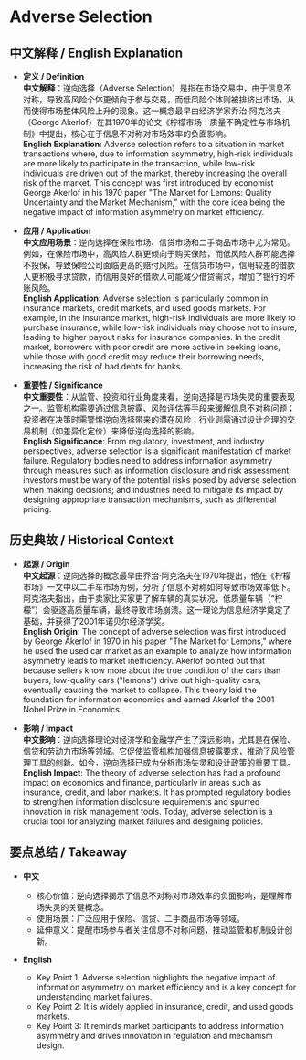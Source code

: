 # Adverse Selection

## 中文解释 / English Explanation

* **定义 / Definition**  
  **中文解释**：逆向选择（Adverse Selection）是指在市场交易中，由于信息不对称，导致高风险个体更倾向于参与交易，而低风险个体则被排挤出市场，从而使得市场整体风险上升的现象。这一概念最早由经济学家乔治·阿克洛夫（George Akerlof）在其1970年的论文《柠檬市场：质量不确定性与市场机制》中提出，核心在于信息不对称对市场效率的负面影响。  
  **English Explanation**: Adverse selection refers to a situation in market transactions where, due to information asymmetry, high-risk individuals are more likely to participate in the transaction, while low-risk individuals are driven out of the market, thereby increasing the overall risk of the market. This concept was first introduced by economist George Akerlof in his 1970 paper "The Market for Lemons: Quality Uncertainty and the Market Mechanism," with the core idea being the negative impact of information asymmetry on market efficiency.

* **应用 / Application**  
  **中文应用场景**：逆向选择在保险市场、信贷市场和二手商品市场中尤为常见。例如，在保险市场中，高风险人群更倾向于购买保险，而低风险人群可能选择不投保，导致保险公司面临更高的赔付风险。在信贷市场中，信用较差的借款人更积极寻求贷款，而信用良好的借款人可能减少借贷需求，增加了银行的坏账风险。  
  **English Application**: Adverse selection is particularly common in insurance markets, credit markets, and used goods markets. For example, in the insurance market, high-risk individuals are more likely to purchase insurance, while low-risk individuals may choose not to insure, leading to higher payout risks for insurance companies. In the credit market, borrowers with poor credit are more active in seeking loans, while those with good credit may reduce their borrowing needs, increasing the risk of bad debts for banks.

* **重要性 / Significance**  
  **中文重要性**：从监管、投资和行业角度来看，逆向选择是市场失灵的重要表现之一。监管机构需要通过信息披露、风险评估等手段来缓解信息不对称问题；投资者在决策时需警惕逆向选择带来的潜在风险；行业则需通过设计合理的交易机制（如差异化定价）来降低逆向选择的影响。  
  **English Significance**: From regulatory, investment, and industry perspectives, adverse selection is a significant manifestation of market failure. Regulatory bodies need to address information asymmetry through measures such as information disclosure and risk assessment; investors must be wary of the potential risks posed by adverse selection when making decisions; and industries need to mitigate its impact by designing appropriate transaction mechanisms, such as differential pricing.

## 历史典故 / Historical Context

* **起源 / Origin**  
  **中文起源**：逆向选择的概念最早由乔治·阿克洛夫在1970年提出，他在《柠檬市场》一文中以二手车市场为例，分析了信息不对称如何导致市场效率低下。阿克洛夫指出，由于卖家比买家更了解车辆的真实状况，低质量车辆（“柠檬”）会驱逐高质量车辆，最终导致市场崩溃。这一理论为信息经济学奠定了基础，并获得了2001年诺贝尔经济学奖。  
  **English Origin**: The concept of adverse selection was first introduced by George Akerlof in 1970 in his paper "The Market for Lemons," where he used the used car market as an example to analyze how information asymmetry leads to market inefficiency. Akerlof pointed out that because sellers know more about the true condition of the cars than buyers, low-quality cars ("lemons") drive out high-quality cars, eventually causing the market to collapse. This theory laid the foundation for information economics and earned Akerlof the 2001 Nobel Prize in Economics.

* **影响 / Impact**  
  **中文影响**：逆向选择理论对经济学和金融学产生了深远影响，尤其是在保险、信贷和劳动力市场等领域。它促使监管机构加强信息披露要求，推动了风险管理工具的创新。如今，逆向选择已成为分析市场失灵和设计政策的重要工具。  
  **English Impact**: The theory of adverse selection has had a profound impact on economics and finance, particularly in areas such as insurance, credit, and labor markets. It has prompted regulatory bodies to strengthen information disclosure requirements and spurred innovation in risk management tools. Today, adverse selection is a crucial tool for analyzing market failures and designing policies.

## 要点总结 / Takeaway

* **中文**  
  - 核心价值：逆向选择揭示了信息不对称对市场效率的负面影响，是理解市场失灵的关键概念。  
  - 使用场景：广泛应用于保险、信贷、二手商品市场等领域。  
  - 延伸意义：提醒市场参与者关注信息不对称问题，推动监管和机制设计创新。  

* **English**  
  - Key Point 1: Adverse selection highlights the negative impact of information asymmetry on market efficiency and is a key concept for understanding market failures.  
  - Key Point 2: It is widely applied in insurance, credit, and used goods markets.  
  - Key Point 3: It reminds market participants to address information asymmetry and drives innovation in regulation and mechanism design.